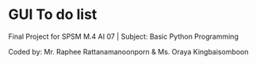 # GUI To do list

Final Project for SPSM M.4 AI 07 | Subject: Basic Python Programming 

Coded by:
Mr. Raphee Rattanamanoonporn & Ms. Oraya Kingbaisomboon
